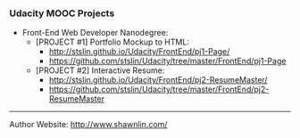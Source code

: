 ### Udacity MOOC Projects
- Front-End Web Developer Nanodegree:
  - [PROJECT #1] Portfolio Mockup to HTML: 
    - http://stslin.github.io/Udacity/FrontEnd/pj1-Page/
    - https://github.com/stslin/Udacity/tree/master/FrontEnd/pj1-Page
  - [PROJECT #2] Interactive Resume: 
    - http://stslin.github.io/Udacity/FrontEnd/pj2-ResumeMaster/
    - https://github.com/stslin/Udacity/tree/master/FrontEnd/pj2-ResumeMaster


***

Author Website: http://www.shawnlin.com/
